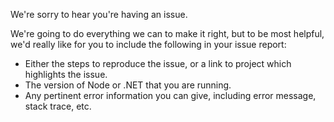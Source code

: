 We're sorry to hear you're having an issue. 

We're going to do everything we can to make it right, but to be most helpful, we'd really like for you to include the following in your issue report:

- Either the steps to reproduce the issue, or a link to project which highlights the issue.
- The version of Node or .NET that you are running.
- Any pertinent error information you can give, including error message, stack trace, etc.
